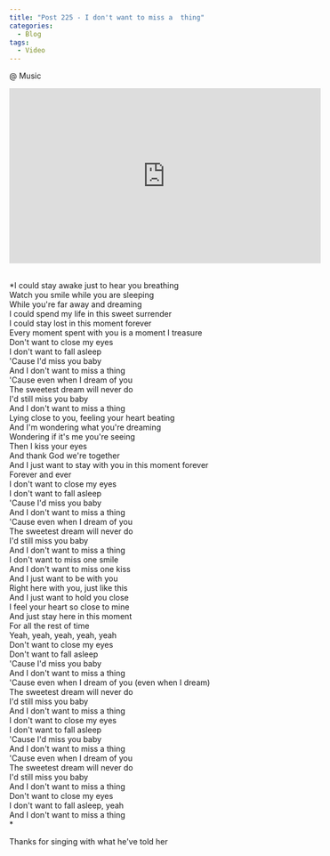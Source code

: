 ```yaml
---
title: "Post 225 - I don't want to miss a  thing"
categories:
  - Blog
tags:
  - Video
---
```


@ Music

<iframe width="560" height="315" src="https://www.youtube.com/embed/JkK8g6FMEXE" title="YouTube video player" frameborder="0" allow="accelerometer; autoplay; clipboard-write; encrypted-media; gyroscope; picture-in-picture" allowfullscreen></iframe>

<br/>
<br/>

*I could stay awake just to hear you breathing<br/>
Watch you smile while you are sleeping<br/>
While you're far away and dreaming<br/>
I could spend my life in this sweet surrender<br/>
I could stay lost in this moment forever<br/>
Every moment spent with you is a moment I treasure<br/>
Don't want to close my eyes<br/>
I don't want to fall asleep<br/>
'Cause I'd miss you baby<br/>
And I don't want to miss a thing<br/>
'Cause even when I dream of you<br/>
The sweetest dream will never do<br/>
I'd still miss you baby<br/>
And I don't want to miss a thing<br/>
Lying close to you, feeling your heart beating<br/>
And I'm wondering what you're dreaming<br/>
Wondering if it's me you're seeing<br/>
Then I kiss your eyes<br/>
And thank God we're together<br/>
And I just want to stay with you in this moment forever<br/>
Forever and ever<br/>
I don't want to close my eyes<br/>
I don't want to fall asleep<br/>
'Cause I'd miss you baby<br/>
And I don't want to miss a thing<br/>
'Cause even when I dream of you<br/>
The sweetest dream will never do<br/>
I'd still miss you baby<br/>
And I don't want to miss a thing<br/>
I don't want to miss one smile<br/>
And I don't want to miss one kiss<br/>
And I just want to be with you<br/>
Right here with you, just like this<br/>
And I just want to hold you close<br/>
I feel your heart so close to mine<br/>
And just stay here in this moment<br/>
For all the rest of time<br/>
Yeah, yeah, yeah, yeah, yeah<br/>
Don't want to close my eyes<br/>
Don't want to fall asleep<br/>
'Cause I'd miss you baby<br/>
And I don't want to miss a thing<br/>
'Cause even when I dream of you (even when I dream)<br/>
The sweetest dream will never do<br/>
I'd still miss you baby<br/>
And I don't want to miss a thing<br/>
I don't want to close my eyes<br/>
I don't want to fall asleep<br/>
'Cause I'd miss you baby<br/>
And I don't want to miss a thing<br/>
'Cause even when I dream of you<br/>
The sweetest dream will never do<br/>
I'd still miss you baby<br/>
And I don't want to miss a thing<br/>
Don't want to close my eyes<br/>
I don't want to fall asleep, yeah<br/>
And I don't want to miss a thing<br/>
*

Thanks for singing with what he've told her

<script src="https://utteranc.es/client.js"
        repo="serendipityinlife/serendipityinlife.github.io"
        issue-term="pathname"
        theme="github-light"
        crossorigin="anonymous"
        async>
</script>
